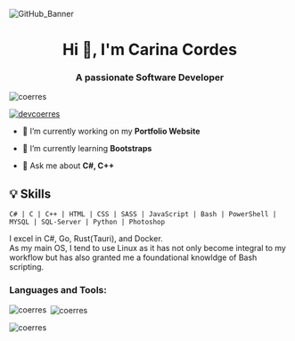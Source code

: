 ![GitHub_Banner](https://github.com/Coerres/Coerres/assets/142780835/41057f07-32e3-431c-9dd1-4d169cea0ec8)


<h1 align="center">Hi 👋, I'm Carina Cordes</h1>
<h3 align="center">A passionate Software Developer</h3>


<p align="left"> <img src="https://komarev.com/ghpvc/?username=coerres&label=Profile%20views&color=0e75b6&style=flat" alt="coerres" /> </p>

<p align="left"> <a href="https://twitter.com/devcoerres" target="blank"><img src="https://img.shields.io/twitter/follow/devcoerres?logo=twitter&style=for-the-badge" alt="devcoerres" /></a> </p>

- 🔭 I’m currently working on my **Portfolio Website**

- 🌱 I’m currently learning **Bootstraps**

- 💬 Ask me about **C#, C++**

## 💡 Skills

```text
C# | C | C++ | HTML | CSS | SASS | JavaScript | Bash | PowerShell | MYSQL | SQL-Server | Python | Photoshop
```
I excel in C#, Go, Rust(Tauri), and Docker.  
As my main OS, I tend to use Linux as it has not only become integral to my workflow but has also granted me a foundational knowldge of Bash scripting.  


<h3 align="left">Languages and Tools:</h3>


<p><img align="left" src="https://github-readme-stats.vercel.app/api/top-langs?username=coerres&show_icons=true&locale=en&layout=compact" alt="coerres" /></p>


<p>&nbsp;<img align="center" src="https://github-readme-stats.vercel.app/api?username=coerres&show_icons=true&locale=en" alt="coerres" /></p>


<p><img align="center" src="https://github-readme-streak-stats.herokuapp.com/?user=coerres&" alt="coerres" /></p>
